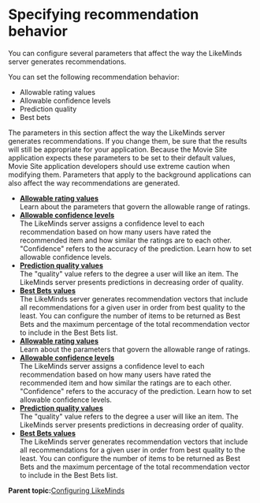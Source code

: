 # Specifying recommendation behavior

You can configure several parameters that affect the way the LikeMinds server generates recommendations.

You can set the following recommendation behavior:

-   Allowable rating values
-   Allowable confidence levels
-   Prediction quality
-   Best bets

The parameters in this section affect the way the LikeMinds server generates recommendations. If you change them, be sure that the results will still be appropriate for your application. Because the Movie Site application expects these parameters to be set to their default values, Movie Site application developers should use extreme caution when modifying them. Parameters that apply to the background applications can also affect the way recommendations are generated.

-   **[Allowable rating values](../pzn/pzn_allowable_rating_values.md)**  
Learn about the parameters that govern the allowable range of ratings.
-   **[Allowable confidence levels](../pzn/pzn_allowable_confidence_levels.md)**  
The LikeMinds server assigns a confidence level to each recommendation based on how many users have rated the recommended item and how similar the ratings are to each other. "Confidence" refers to the accuracy of the prediction. Learn how to set allowable confidence levels.
-   **[Prediction quality values](../pzn/pzn_prediction_quality_values.md)**  
The "quality" value refers to the degree a user will like an item. The LikeMinds server presents predictions in decreasing order of quality.
-   **[Best Bets values](../pzn/pzn_best_bets_values.md)**  
The LikeMinds server generates recommendation vectors that include all recommendations for a given user in order from best quality to the least. You can configure the number of items to be returned as Best Bets and the maximum percentage of the total recommendation vector to include in the Best Bets list.
-   **[Allowable rating values](../pzn/pzn_allowable_rating_values.md)**  
Learn about the parameters that govern the allowable range of ratings.
-   **[Allowable confidence levels](../pzn/pzn_allowable_confidence_levels.md)**  
The LikeMinds server assigns a confidence level to each recommendation based on how many users have rated the recommended item and how similar the ratings are to each other. "Confidence" refers to the accuracy of the prediction. Learn how to set allowable confidence levels.
-   **[Prediction quality values](../pzn/pzn_prediction_quality_values.md)**  
The "quality" value refers to the degree a user will like an item. The LikeMinds server presents predictions in decreasing order of quality.
-   **[Best Bets values](../pzn/pzn_best_bets_values.md)**  
The LikeMinds server generates recommendation vectors that include all recommendations for a given user in order from best quality to the least. You can configure the number of items to be returned as Best Bets and the maximum percentage of the total recommendation vector to include in the Best Bets list.

**Parent topic:**[Configuring LikeMinds](../pzn/pzn_configure_likemind_servers.md)

